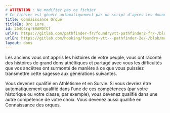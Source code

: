 ```yaml
---
# ATTENTION : Ne modifiez pas ce fichier
# Ce fichier est généré automatiquement par un script d'après les données du module Foundry VTT officiel et de sa traduction
title: Connaissance Orque
titleEn: Orc Lore
id: 254C4rqrE8APDfCf
urlFr: https://gitlab.com/pathfinder-fr/foundryvtt-pathfinder2-fr/-/blob/master/data/feats/254C4rqrE8APDfCf.htm
urlEn: https://gitlab.com/hooking/foundry-vtt---pathfinder-2e/-/blob/master/packs/data/feats.db/orc-lore.json
layout: dons
---
```

Les anciens vous ont appris les histoires de votre peuple, vous ont raconté des histoires de grand dons athéltiques et partagé avec vous les difficultés que vos ancêtres ont surmonté de manière à ce que vous puissiez transmettre cette sagesse aux générations suivantes.

Vous devenez qualifié en Athlétisme et en Survie. Si vous devriez être automatiquement qualifié dans l'une de ces compétences (par votre historique ou votre classe, par exemple), vous devenez qualifié dans une autre compétence de votre choix. Vous devenez aussi qualifié en Connaissance des orques.
